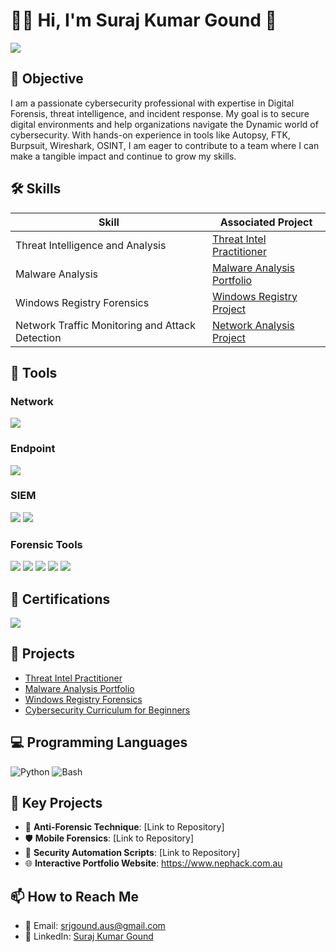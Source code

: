 
# 👩‍💻 Hi, I'm Suraj Kumar Gound 🌟
<a href="https://www.linkedin.com/in/suraj-gound"><img src="https://img.shields.io/badge/-LinkedIn-0072b1?&style=for-the-badge&logo=linkedin&logoColor=white" /></a>

## 🎯 Objective
I am a passionate cybersecurity professional with expertise in Digital Forensis,  threat intelligence, and incident response. My goal is to secure digital environments and help organizations navigate the Dynamic world of cybersecurity. With hands-on experience in tools like Autopsy, FTK, Burpsuit, Wireshark, OSINT, I am eager to contribute to a team where I can make a tangible impact and continue to grow my skills.

## 🛠️ Skills
| Skill                                         | Associated Project                                      |
|-----------------------------------------------|-------------------------------------------------------|
| Threat Intelligence and Analysis              | <a href="https://github.com/srjgoundaus/Threat-Intel">Threat Intel Practitioner</a>|
| Malware Analysis                              | <a href="https://github.com/srjgoundaus/Malware-Analysis">Malware Analysis Portfolio</a>|
| Windows Registry Forensics                   | <a href="https://github.com/srjgoundaus/Windows-Registry">Windows Registry Project</a>|
| Network Traffic Monitoring and Attack Detection | <a href="https://github.com/srjgoundaus/Network-Monitoring">Network Analysis Project</a>|


## 🔧 Tools
### Network
<div>
    <img src="https://img.shields.io/badge/-Wireshark-1679A7?&style=for-the-badge&logo=Wireshark&logoColor=white" />
</div>

### Endpoint
<div>
    <img src="https://img.shields.io/badge/-Microsoft_Defender_for_Endpoint-00A4EF?&style=for-the-badge&logo=Microsoft&logoColor=white" />
</div>

### SIEM
<div>
    <img src="https://img.shields.io/badge/-Splunk-000000?&style=for-the-badge&logo=Splunk&logoColor=white" />
    <img src="https://img.shields.io/badge/-Elastic-005571?&style=for-the-badge&logo=Elastic&logoColor=white" />
</div>

### Forensic Tools
<div>
    <img src="https://img.shields.io/badge/-Autopsy-000000?&style=for-the-badge&logoColor=white" />
    <img src="https://img.shields.io/badge/-Windows_Registry_Explorer-4B0082?&style=for-the-badge&logoColor=white" />
    <img src="https://img.shields.io/badge/-Regedit-008000?&style=for-the-badge&logoColor=white" />
    <img src="https://img.shields.io/badge/-Linux-FCC624?&style=for-the-badge&logo=linux&logoColor=black" />
    <img src="https://img.shields.io/badge/-FTK-FF4500?&style=for-the-badge&logoColor=white" />
</div>

## 📜 Certifications
<div>
    <img src="https://img.shields.io/badge/-Google Cybersecurity Professional-000080?&style=for-the-badge&logoColor=white" />
</div>

## 🚀 Projects
- [Threat Intel Practitioner](https://github.com/srjgoundaus/Threat-Intel)
- [Malware Analysis Portfolio](https://github.com/srjgoundaus/Malware-Analysis)
- [Windows Registry Forensics](https://github.com/srjgoundaus/Windows-Registry)
- [Cybersecurity Curriculum for Beginners](https://github.com/srjgoundaus/Cybersecurity-Training)

## 💻 Programming Languages
<p align="left">
    <img src="https://img.shields.io/badge/Programming%20Languages-Python-blue?style=for-the-badge&logo=python" alt="Python" />
    <img src="https://img.shields.io/badge/Programming%20Languages-Bash-black?style=for-the-badge&logo=gnu-bash" alt="Bash" />
</p>

## 🔗 Key Projects

- 📜 **Anti-Forensic Technique**: [Link to Repository]
- 🛡️ **Mobile Forensics**: [Link to Repository]
- 🤖 **Security Automation Scripts**: [Link to Repository]
- 🌐 **Interactive Portfolio Website**: https://www.nephack.com.au

## 📫 How to Reach Me

- 📧 Email: [srjgound.aus@gmail.com](mailto:srjgound.aus@gmail.com)
- 💼 LinkedIn: [Suraj Kumar Gound](https://www.linkedin.com/in/suraj-gound)
